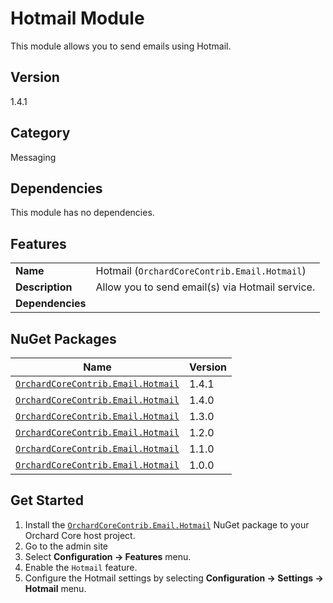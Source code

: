 # Hotmail Module

This module allows you to send emails using Hotmail.

## Version

1.4.1

## Category

Messaging

## Dependencies

This module has no dependencies.

## Features

|                  |                                                 |
|------------------|-------------------------------------------------|
| **Name**         | Hotmail (`OrchardCoreContrib.Email.Hotmail`)    |
| **Description**  | Allow you to send email(s) via Hotmail service. |
| **Dependencies** |                                                 |

## NuGet Packages

| Name                                                                                                        | Version |
|-------------------------------------------------------------------------------------------------------------|---------|
| [`OrchardCoreContrib.Email.Hotmail`](https://www.nuget.org/packages/OrchardCoreContrib.Email.Hotmail/1.4.1) | 1.4.1   |
| [`OrchardCoreContrib.Email.Hotmail`](https://www.nuget.org/packages/OrchardCoreContrib.Email.Hotmail/1.4.0) | 1.4.0   |
| [`OrchardCoreContrib.Email.Hotmail`](https://www.nuget.org/packages/OrchardCoreContrib.Email.Hotmail/1.3.0) | 1.3.0   |
| [`OrchardCoreContrib.Email.Hotmail`](https://www.nuget.org/packages/OrchardCoreContrib.Email.Hotmail/1.2.0) | 1.2.0   |
| [`OrchardCoreContrib.Email.Hotmail`](https://www.nuget.org/packages/OrchardCoreContrib.Email.Hotmail/1.1.0) | 1.1.0   |
| [`OrchardCoreContrib.Email.Hotmail`](https://www.nuget.org/packages/OrchardCoreContrib.Email.Hotmail/1.0.0) | 1.0.0   |

## Get Started

1. Install the [`OrchardCoreContrib.Email.Hotmail`](https://www.nuget.org/packages/OrchardCoreContrib.Email.Hotmail/) NuGet package to your Orchard Core host project.
2. Go to the admin site
3. Select **Configuration -> Features** menu.
4. Enable the `Hotmail` feature.
5. Configure the Hotmail settings by selecting **Configuration -> Settings -> Hotmail** menu.
